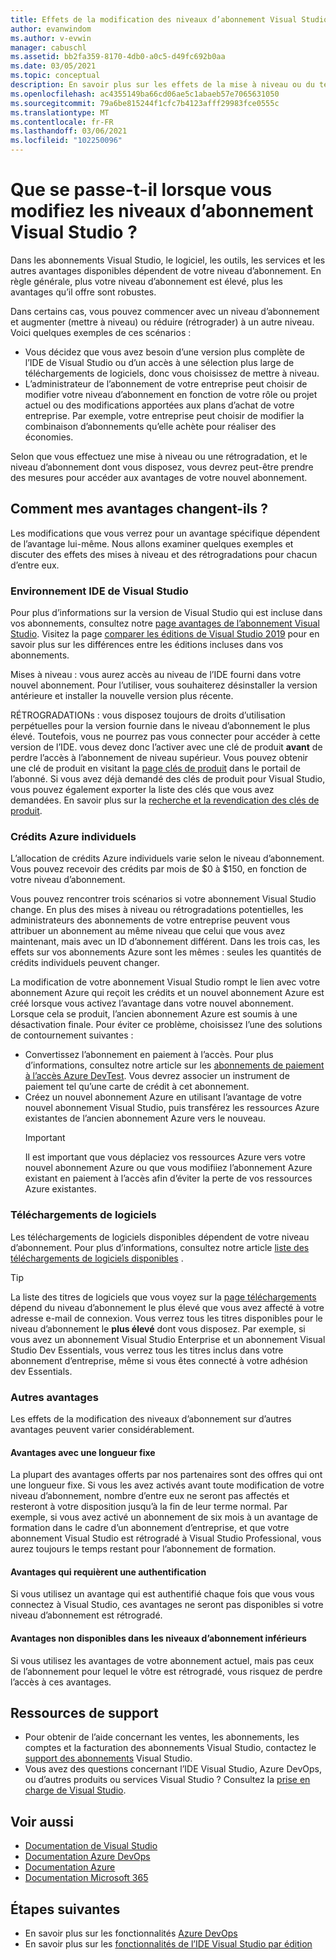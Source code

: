 ```yaml
---
title: Effets de la modification des niveaux d’abonnement Visual Studio | Visual Studio Marketplace
author: evanwindom
ms.author: v-evwin
manager: cabuschl
ms.assetid: bb2fa359-8170-4db0-a0c5-d49fc692b0aa
ms.date: 03/05/2021
ms.topic: conceptual
description: En savoir plus sur les effets de la mise à niveau ou du téléchargement de votre niveau d’abonnement Visual Studio.
ms.openlocfilehash: ac4355149ba66cd06ae5c1abaeb57e7065631050
ms.sourcegitcommit: 79a6be815244f1cfc7b4123afff29983fce0555c
ms.translationtype: MT
ms.contentlocale: fr-FR
ms.lasthandoff: 03/06/2021
ms.locfileid: "102250096"
---
```

# <a name="what-happens-when-you-change-visual-studio-subscription-levels"></a>Que se passe-t-il lorsque vous modifiez les niveaux d’abonnement Visual Studio ?
Dans les abonnements Visual Studio, le logiciel, les outils, les services et les autres avantages disponibles dépendent de votre niveau d’abonnement.  En règle générale, plus votre niveau d’abonnement est élevé, plus les avantages qu’il offre sont robustes.  

Dans certains cas, vous pouvez commencer avec un niveau d’abonnement et augmenter (mettre à niveau) ou réduire (rétrograder) à un autre niveau.  Voici quelques exemples de ces scénarios :
- Vous décidez que vous avez besoin d’une version plus complète de l’IDE de Visual Studio ou d’un accès à une sélection plus large de téléchargements de logiciels, donc vous choisissez de mettre à niveau. 
- L’administrateur de l’abonnement de votre entreprise peut choisir de modifier votre niveau d’abonnement en fonction de votre rôle ou projet actuel ou des modifications apportées aux plans d’achat de votre entreprise. Par exemple, votre entreprise peut choisir de modifier la combinaison d’abonnements qu’elle achète pour réaliser des économies.  

Selon que vous effectuez une mise à niveau ou une rétrogradation, et le niveau d’abonnement dont vous disposez, vous devrez peut-être prendre des mesures pour accéder aux avantages de votre nouvel abonnement.

## <a name="how-do-my-benefits-change"></a>Comment mes avantages changent-ils ?
Les modifications que vous verrez pour un avantage spécifique dépendent de l’avantage lui-même.  Nous allons examiner quelques exemples et discuter des effets des mises à niveau et des rétrogradations pour chacun d’entre eux.

### <a name="visual-studio-ide"></a>Environnement IDE de Visual Studio
Pour plus d’informations sur la version de Visual Studio qui est incluse dans vos abonnements, consultez notre [page avantages de l’abonnement Visual Studio](https://visualstudio.microsoft.com/vs/benefits/). Visitez la page [comparer les éditions de Visual Studio 2019](https://visualstudio.microsoft.com/vs/compare/) pour en savoir plus sur les différences entre les éditions incluses dans vos abonnements.
 
Mises à niveau : vous aurez accès au niveau de l’IDE fourni dans votre nouvel abonnement.  Pour l’utiliser, vous souhaiterez désinstaller la version antérieure et installer la nouvelle version plus récente.  

RÉTROGRADATIONs : vous disposez toujours de droits d’utilisation perpétuelles pour la version fournie dans le niveau d’abonnement le plus élevé.  Toutefois, vous ne pourrez pas vous connecter pour accéder à cette version de l’IDE. vous devez donc l’activer avec une clé de produit **avant** de perdre l’accès à l’abonnement de niveau supérieur.  Vous pouvez obtenir une clé de produit en visitant la [page clés de produit](https://my.visualstudio.com/productkeys) dans le portail de l’abonné.  Si vous avez déjà demandé des clés de produit pour Visual Studio, vous pouvez également exporter la liste des clés que vous avez demandées. En savoir plus sur la [recherche et la revendication des clés de produit](find-keys.md).

### <a name="individual-azure-credits"></a>Crédits Azure individuels
L’allocation de crédits Azure individuels varie selon le niveau d’abonnement.  Vous pouvez recevoir des crédits par mois de $0 à $150, en fonction de votre niveau d’abonnement.  

Vous pouvez rencontrer trois scénarios si votre abonnement Visual Studio change.  En plus des mises à niveau ou rétrogradations potentielles, les administrateurs des abonnements de votre entreprise peuvent vous attribuer un abonnement au même niveau que celui que vous avez maintenant, mais avec un ID d’abonnement différent.  Dans les trois cas, les effets sur vos abonnements Azure sont les mêmes : seules les quantités de crédits individuels peuvent changer. 

La modification de votre abonnement Visual Studio rompt le lien avec votre abonnement Azure qui reçoit les crédits et un nouvel abonnement Azure est créé lorsque vous activez l’avantage dans votre nouvel abonnement.  Lorsque cela se produit, l’ancien abonnement Azure est soumis à une désactivation finale.  Pour éviter ce problème, choisissez l’une des solutions de contournement suivantes :
- Convertissez l’abonnement en paiement à l’accès.  Pour plus d’informations, consultez notre article sur les [abonnements de paiement à l’accès Azure DevTest](vs-azure-payg.md).  Vous devrez associer un instrument de paiement tel qu’une carte de crédit à cet abonnement. 
- Créez un nouvel abonnement Azure en utilisant l’avantage de votre nouvel abonnement Visual Studio, puis transférez les ressources Azure existantes de l’ancien abonnement Azure vers le nouveau. 
  > [!IMPORTANT]
  > Il est important que vous déplaciez vos ressources Azure vers votre nouvel abonnement Azure ou que vous modifiiez l’abonnement Azure existant en paiement à l’accès afin d’éviter la perte de vos ressources Azure existantes. 
 
### <a name="software-downloads"></a>Téléchargements de logiciels
Les téléchargements de logiciels disponibles dépendent de votre niveau d’abonnement.  Pour plus d’informations, consultez notre article [liste des téléchargements de logiciels disponibles](software-download-list.md) . 

  > [!TIP] 
  > La liste des titres de logiciels que vous voyez sur la [page téléchargements](https://my.visualstudio.com/downloads) dépend du niveau d’abonnement le plus élevé que vous avez affecté à votre adresse e-mail de connexion.  Vous verrez tous les titres disponibles pour le niveau d’abonnement le **plus élevé** dont vous disposez.  Par exemple, si vous avez un abonnement Visual Studio Enterprise et un abonnement Visual Studio Dev Essentials, vous verrez tous les titres inclus dans votre abonnement d’entreprise, même si vous êtes connecté à votre adhésion dev Essentials.  

### <a name="other-benefits"></a>Autres avantages 
Les effets de la modification des niveaux d’abonnement sur d’autres avantages peuvent varier considérablement.  

#### <a name="benefits-with-a-fixed-length"></a>Avantages avec une longueur fixe
La plupart des avantages offerts par nos partenaires sont des offres qui ont une longueur fixe.  Si vous les avez activés avant toute modification de votre niveau d’abonnement, nombre d’entre eux ne seront pas affectés et resteront à votre disposition jusqu’à la fin de leur terme normal.  Par exemple, si vous avez activé un abonnement de six mois à un avantage de formation dans le cadre d’un abonnement d’entreprise, et que votre abonnement Visual Studio est rétrogradé à Visual Studio Professional, vous aurez toujours le temps restant pour l’abonnement de formation.  

#### <a name="benefits-that-require-authentication"></a>Avantages qui requièrent une authentification
Si vous utilisez un avantage qui est authentifié chaque fois que vous vous connectez à Visual Studio, ces avantages ne seront pas disponibles si votre niveau d’abonnement est rétrogradé.  

#### <a name="benefits-that-are-not-available-in-lower-subscription-levels"></a>Avantages non disponibles dans les niveaux d’abonnement inférieurs
Si vous utilisez les avantages de votre abonnement actuel, mais pas ceux de l’abonnement pour lequel le vôtre est rétrogradé, vous risquez de perdre l’accès à ces avantages.  

## <a name="support-resources"></a>Ressources de support
- Pour obtenir de l’aide concernant les ventes, les abonnements, les comptes et la facturation des abonnements Visual Studio, contactez le [support des abonnements](https://visualstudio.microsoft.com/subscriptions/support/) Visual Studio.
- Vous avez des questions concernant l’IDE Visual Studio, Azure DevOps, ou d’autres produits ou services Visual Studio ?  Consultez la [prise en charge de Visual Studio](https://visualstudio.microsoft.com/support/).

## <a name="see-also"></a>Voir aussi
- [Documentation de Visual Studio](/visualstudio/)
- [Documentation Azure DevOps](/azure/devops/)
- [Documentation Azure](/azure/)
- [Documentation Microsoft 365](/microsoft-365/)

## <a name="next-steps"></a>Étapes suivantes
- En savoir plus sur les fonctionnalités [Azure DevOps](https://azure.microsoft.com/services/devops/)
- En savoir plus sur les [fonctionnalités de l’IDE Visual Studio par édition](https://visualstudio.microsoft.com/vs/compare/)